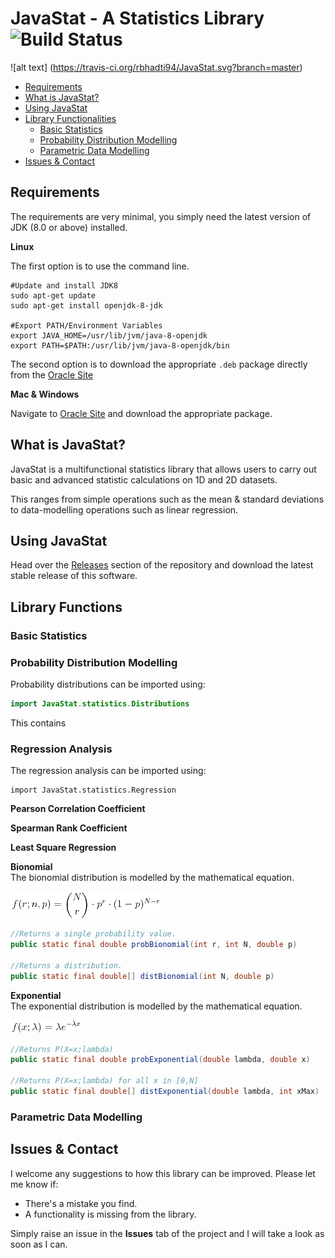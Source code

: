# JavaStat - A Statistics Library ![Build Status](https://api.travis-ci.org/rbhadti94/JavaStat.svg)

![alt text] (https://travis-ci.org/rbhadti94/JavaStat.svg?branch=master) 

* [Requirements](#requirements)
* [What is JavaStat?](#what-is-JavaStat?)
* [Using JavaStat](#using-JavaStat)
* [Library Functionalities](#library-functionalities)
  * [Basic Statistics](###basic-statistics)
  * [Probability Distribution Modelling](###probability-distribution-modelling)
  * [Parametric Data Modelling](###parametric-data-modelling)
* [Issues & Contact](#issues-&-contact)

## Requirements
The requirements are very minimal, you simply need the latest version of JDK (8.0 or above) installed.

**Linux**

The first option is to use the command line.
```
#Update and install JDK8
sudo apt-get update
sudo apt-get install openjdk-8-jdk

#Export PATH/Environment Variables
export JAVA_HOME=/usr/lib/jvm/java-8-openjdk
export PATH=$PATH:/usr/lib/jvm/java-8-openjdk/bin
```

The second option is to download the appropriate ```.deb``` package directly from the [Oracle Site](http://www.oracle.com/technetwork/java/javase/downloads/jdk8-downloads-2133151.html)

**Mac & Windows**

Navigate to [Oracle Site](http://www.oracle.com/technetwork/java/javase/downloads/jdk8-downloads-2133151.html) and download the appropriate package.

## What is JavaStat?
JavaStat is a multifunctional statistics library that allows users to carry out basic and advanced statistic calculations on 1D and 2D datasets.

This ranges from simple operations such as the mean & standard deviations to data-modelling operations such as linear regression.

## Using JavaStat
Head over the [Releases](https://github.com/rbhadti94/JavaStat/releases) section of the repository and download the latest stable release of this software.

## Library Functions


### Basic Statistics


### Probability Distribution Modelling
Probability distributions can be imported using:
```java
import JavaStat.statistics.Distributions
```
This contains


### Regression Analysis
The regression analysis can be imported using:
```
import JavaStat.statistics.Regression
```


**Pearson Correlation Coefficient**

**Spearman Rank Coefficient**

**Least Square Regression**


**Bionomial**                                                          
The bionomial distribution is modelled by the mathematical equation.

![Images2](images/binomialeq.png)

```java
//Returns a single probability value.
public static final double probBionomial(int r, int N, double p)

//Returns a distribution.
public static final double[] distBionomial(int N, double p)
```
**Exponential**                                             
The exponential distribution is modelled by the mathematical equation.

![Images2](images/expeq.png)

```java
//Returns P(X=x;lambda)
public static final double probExponential(double lambda, double x)

//Returns P(X=x;lambda) for all x in [0,N]
public static final double[] distExponential(double lambda, int xMax)
```

### Parametric Data Modelling



## Issues & Contact
I welcome any suggestions to how this library can be improved. Please let me know if:
* There's a mistake you find.
* A functionality is missing from the library.

Simply raise an issue in the **Issues** tab of the project and I will take a look as soon as I can.  
